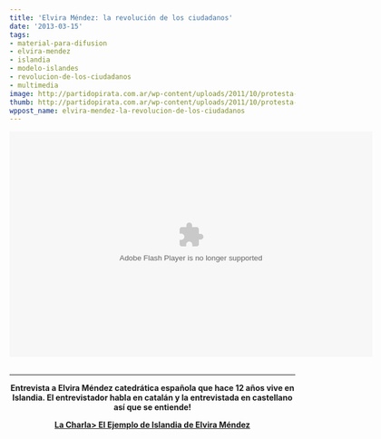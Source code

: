 ```yaml
---
title: 'Elvira Méndez: la revolución de los ciudadanos'
date: '2013-03-15'
tags:
- material-para-difusion
- elvira-mendez
- islandia
- modelo-islandes
- revolucion-de-los-ciudadanos
- multimedia
image: http://partidopirata.com.ar/wp-content/uploads/2011/10/protesta-islandia.jpg
thumb: http://partidopirata.com.ar/wp-content/uploads/2011/10/protesta-islandia-150x150.jpg
wppost_name: elvira-mendez-la-revolucion-de-los-ciudadanos
---
```


<center>
<object id="EVP4489791IE" width="640" height="398" classid="clsid:d27cdb6e-ae6d-11cf-96b8-444553540000" codebase="http://download.macromedia.com/pub/shockwave/cabs/flash/swflash.cab#version=6,0,40,0"><param name="scale" value="noscale" /><param name="swliveconnect" value="true" /><param name="menu" value="true" /><param name="allowFullScreen" value="true" /><param name="allowScriptAccess" value="always" /><param name="wmode" value="transparent" /><param name="FlashVars" value="themepath=themes/evp_advanced.swf&amp;autostart=false&amp;minimal=false&amp;videoid=4489791&amp;instancename=playerEVP_0_4489791&amp;refreshlock=true&amp;basepath=http://www.tv3.cat/ria/players/3ac/evp/&amp;backgroundColor=#ffffff&amp;basepath=http://www.tv3.cat/ria/players/3ac/evp/&amp;xtm=true" /><param name="src" value="http://www.tv3.cat/ria/players/3ac/evp/Main.swf" /><param name="salign" value="tl" /><param name="allowfullscreen" value="true" /><param name="allowscriptaccess" value="always" /><param name="flashvars" value="themepath=themes/evp_advanced.swf&amp;autostart=false&amp;minimal=false&amp;videoid=4489791&amp;instancename=playerEVP_0_4489791&amp;refreshlock=true&amp;basepath=http://www.tv3.cat/ria/players/3ac/evp/&amp;backgroundColor=#ffffff&amp;basepath=http://www.tv3.cat/ria/players/3ac/evp/&amp;xtm=true" /><embed id="EVP4489791IE" width="640" height="398" type="application/x-shockwave-flash" src="http://www.tv3.cat/ria/players/3ac/evp/Main.swf" scale="noscale" swliveconnect="true" menu="true" allowFullScreen="true" allowScriptAccess="always" wmode="transparent" FlashVars="themepath=themes/evp_advanced.swf&amp;autostart=false&amp;minimal=false&amp;videoid=4489791&amp;instancename=playerEVP_0_4489791&amp;refreshlock=true&amp;basepath=http://www.tv3.cat/ria/players/3ac/evp/&amp;backgroundColor=#ffffff&amp;basepath=http://www.tv3.cat/ria/players/3ac/evp/&amp;xtm=true" salign="tl" allowfullscreen="true" allowscriptaccess="always" flashvars="themepath=themes/evp_advanced.swf&amp;autostart=false&amp;minimal=false&amp;videoid=4489791&amp;instancename=playerEVP_0_4489791&amp;refreshlock=true&amp;basepath=http://www.tv3.cat/ria/players/3ac/evp/&amp;backgroundColor=#ffffff&amp;basepath=http://www.tv3.cat/ria/players/3ac/evp/&amp;xtm=true" /></object></center>&nbsp;

<hr />
<p style="text-align: center;"><strong>Entrevista a Elvira Méndez catedrática española que hace 12 años vive en Islandia. El entrevistador habla en catalán y la entrevistada en castellano así que se entiende!</strong></p>
<p style="text-align: center;"><strong><a href="http://partidopirata.com.ar/8827/conferencia-elvira-mendez-el-ejemplo-de-islandia">La Charla&gt; El Ejemplo de Islandia de Elvira Méndez</a></strong></p>
